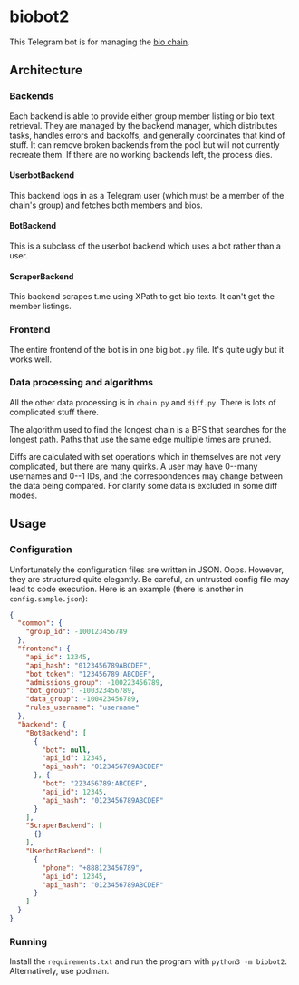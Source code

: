 # biobot2

This Telegram bot is for managing the [bio chain](https://t.me/bio_chain_2).

## Architecture

### Backends

Each backend is able to provide either group member listing or bio text retrieval. They are managed by the backend manager, which distributes tasks, handles errors and backoffs, and generally coordinates that kind of stuff. It can remove broken backends from the pool but will not currently recreate them. If there are no working backends left, the process dies.

#### UserbotBackend

This backend logs in as a Telegram user (which must be a member of the chain's group) and fetches both members and bios.

#### BotBackend

This is a subclass of the userbot backend which uses a bot rather than a user.

#### ScraperBackend

This backend scrapes t.me using XPath to get bio texts. It can't get the member listings.

### Frontend

The entire frontend of the bot is in one big `bot.py` file. It's quite ugly but it works well.

### Data processing and algorithms

All the other data processing is in `chain.py` and `diff.py`. There is lots of complicated stuff there.

The algorithm used to find the longest chain is a BFS that searches for the longest path. Paths that use the same edge multiple times are pruned.

Diffs are calculated with set operations which in themselves are not very complicated, but there are many quirks. A user may have 0--many usernames and 0--1 IDs, and the correspondences may change between the data being compared. For clarity some data is excluded in some diff modes.

## Usage

### Configuration

Unfortunately the configuration files are written in JSON. Oops. However, they are structured quite elegantly. Be careful, an untrusted config file may lead to code execution. Here is an example (there is another in `config.sample.json`):

```json
{
  "common": {
    "group_id": -100123456789
  },
  "frontend": {
    "api_id": 12345,
    "api_hash": "0123456789ABCDEF",
    "bot_token": "123456789:ABCDEF",
    "admissions_group": -100223456789,
    "bot_group": -100323456789,
    "data_group": -100423456789,
    "rules_username": "username"
  },
  "backend": {
    "BotBackend": [
      {
        "bot": null,
        "api_id": 12345,
        "api_hash": "0123456789ABCDEF"
      }, {
        "bot": "223456789:ABCDEF",
        "api_id": 12345,
        "api_hash": "0123456789ABCDEF"
      }
    ],
    "ScraperBackend": [
      {}
    ],
    "UserbotBackend": [
      {
        "phone": "+888123456789",
        "api_id": 12345,
        "api_hash": "0123456789ABCDEF"
      }
    ]
  }
}
```

### Running

Install the `requirements.txt` and run the program with `python3 -m biobot2`. Alternatively, use podman.
